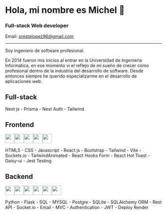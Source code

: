 # Hola, mi nombre es Michel 👋
### Full-stack Web developer

Email: <a>orestelopez96@gmail.com</a>

---------------------
Soy ingeniero de software profesional.

En 2014 fueron mis inicios al entrar en la Universidad de Ingenieria Informatica, en ese momento vi el reflejo de mi sueño de crecer como profesional dentro de la industria del desarrollo de software.
Desde entonces siempre he querido especializarme en el desarrollo de aplicaciones web.


 Full-stack
 -
 Next js - Prisma - Next Auth - Tailwind 

 Frontend
 -
 <img src="https://cdn.jsdelivr.net/gh/devicons/devicon/icons/html5/html5-original-wordmark.svg" width="30px" /><img src="https://cdn.jsdelivr.net/gh/devicons/devicon/icons/css3/css3-original-wordmark.svg"  width="30px"/><img src="https://cdn.jsdelivr.net/gh/devicons/devicon/icons/react/react-original.svg" width="30px" /><img src="https://cdn.jsdelivr.net/gh/devicons/devicon/icons/bootstrap/bootstrap-original.svg" width="30px" /><img src="https://cdn.jsdelivr.net/gh/devicons/devicon/icons/jest/jest-plain.svg" width="30px" />
                   
 HTML5 - CSS - Javascript - React js - Bootstrap - Tailwind - Vite - Sockets.io - TailwindAnimated - React Hooks Form - React Hot Toast - Daisy-ui - Jest Testing
 
 
 
Backend
-

   <img src="https://cdn.jsdelivr.net/gh/devicons/devicon/icons/python/python-original-wordmark.svg" width="30px"/><img src="https://cdn.jsdelivr.net/gh/devicons/devicon/icons/flask/flask-original.svg" width="30px"/><img src="https://cdn.jsdelivr.net/gh/devicons/devicon/icons/postgresql/postgresql-original-wordmark.svg" width="30px"/><img src="https://cdn.jsdelivr.net/gh/devicons/devicon/icons/mysql/mysql-original-wordmark.svg" width="30px"/><img src="https://cdn.jsdelivr.net/gh/devicons/devicon/icons/sqlite/sqlite-original-wordmark.svg" width="30px"/><img src="https://cdn.jsdelivr.net/gh/devicons/devicon/icons/nodejs/nodejs-original-wordmark.svg" width="30px"/>
          
          
Python - Flask - SQL - MYSQL - Postgre - SQLite - SQLAlchemy ORM - Rest API - Socket.io - Email - MVC - Authentication - JWT - Deploy Render


